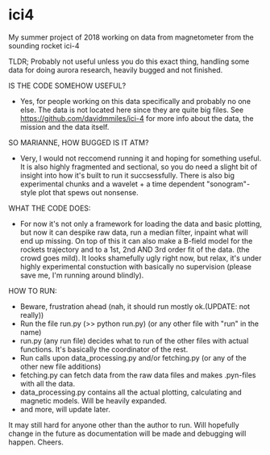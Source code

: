 # ici4
My summer project of 2018 working on data from magnetometer from the sounding rocket ici-4

TLDR; Probably not useful unless you do this exact thing, handling some data for doing aurora research, heavily bugged and not finished.

IS THE CODE SOMEHOW USEFUL?
- Yes, for people working on this data specifically and probably no one else. The data is not located here since they are quite big files. See https://github.com/davidmmiles/ici-4 for more info about the data, the mission and the data itself.

SO MARIANNE, HOW BUGGED IS IT ATM?
- Very, I would not reccomend running it and hoping for something useful. It is also highly fragmented and sectional, so you do need a slight bit of insight into how it's built to run it succsessfully. There is also big experimental chunks and a wavelet + a time dependent "sonogram"-style plot that spews out nonsense.

WHAT THE CODE DOES:
- For now it's not only a framework for loading the data and basic plotting, but now it can despike raw data, run a median filter, inpaint what will end up missing. On top of this it can also make a B-field model for the rockets trajectory and to a 1st, 2nd AND 3rd order fit of the data. (the crowd goes mild). It looks shamefully ugly right now, but relax, it's under highly experimental constuction with basically no supervision (please save me, I'm running around blindly).

HOW TO RUN:
- Beware, frustration ahead (nah, it should run mostly ok.(UPDATE: not really))
- Run the file run.py (>> python run.py) (or any other file with "run" in the name)
- run.py (any run file) decides what to run of the other files with actual functions. It's basically the coordinator of the rest.
- Run calls upon data_processing.py and/or fetching.py (or any of the other new file additions)
- fetching.py can fetch data from the raw data files and makes .pyn-files with all the data.
- data_processing.py contains all the actual plotting, calculating and magnetic models. Will be heavily expanded.
- and more, will update later.

It may still hard for anyone other than the author to run. Will hopefully change in the future as documentation will be made and debugging will happen. Cheers.
